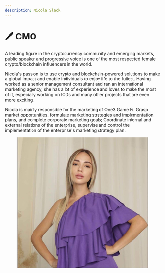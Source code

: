 ```yaml
---
description: Nicola Slack
---
```


# 🖊 CMO

A leading figure in the cryptocurrency community and emerging markets, public speaker and progressive voice is one of the most respected female crypto/blockchain influencers in the world.&#x20;

Nicola's passion is to use crypto and blockchain-powered solutions to make a global impact and enable individuals to enjoy life to the fullest. Having worked as a senior management consultant and ran an international marketing agency, she has a lot of experience and loves to make the most of it, especially working on ICOs and many other projects that are even more exciting.&#x20;

Nicola is mainly responsible for the marketing of One3 Game Fi. Grasp market opportunities, formulate marketing strategies and implementation plans, and complete corporate marketing goals; Coordinate internal and external relations of the enterprise, supervise and control the implementation of the enterprise's marketing strategy plan.

<figure><img src="../.gitbook/assets/photo_2022-10-17_21-05-07 (2).jpg" alt=""><figcaption></figcaption></figure>
